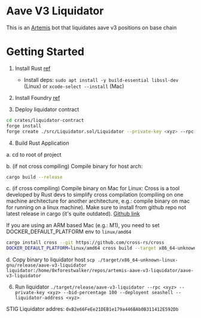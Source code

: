 # Aave V3 Liquidator

This is an [Artemis](https://github.com/paradigmxyz/artemis) bot that liquidates aave v3 positions on base chain

# Getting Started

1. Install Rust [ref](https://doc.rust-lang.org/book/ch01-01-installation.html)
    - Install deps: `sudo apt install -y build-essential libssl-dev` (Linux) or `xcode-select --install` (Mac)

3. Install Foundry [ref](https://book.getfoundry.sh/getting-started/installation)

3. Deploy liquidator contract
```bash
cd crates/liquidator-contract
forge install
forge create ./src/Liquidator.sol/Liquidator --private-key <xyz> --rpc-url <xyz>
```

4. Build Rust Application

a. cd to root of project

b. (if not cross compiling) Compile binary for host arch: 
```bash
cargo build --release
```

c. (if cross compiling) Compile binary on Mac for Linux: 
Cross is a tool developed by Rust devs to simplify cross compilation (compiling on one machine architecture for another architecture, e.g.: compile binary on mac for running on a linux machine). Make sure to install from github repo not latest release in cargo (it's quite outdated). [Github link](https://github.com/cross-rs/cross)

If you are using an ARM based Mac (e.g.: M1), you need to set DOCKER_DEFAULT_PLATFORM env to `linux/amd64`

```bash
cargo install cross --git https://github.com/cross-rs/cross
DOCKER_DEFAULT_PLATFORM=linux/amd64 cross build --target x86_64-unknown-linux-gnu --release
```

d. Copy binary to liquidator host
`scp ./target/x86_64-unknown-linux-gnu/release/aave-v3-liquidator liquidator:/home/0xforestwalker/repos/artemis-aave-v3-liquidator/aave-v3-liquidator`

6. Run liquidator
`./target/release/aave-v3-liquidator --rpc <xyz> --private-key <xyz> --bid-percentage 100 --deployent seashell --liquidator-address <xyz>`

STIG Liquidator addres: `0xB2e66FeEe21DEB1e179a446BAb0B311412E592Db`